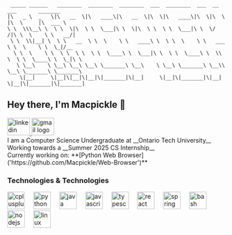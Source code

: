 ```
 _____ ______   ________  ________  ________  ___  ________  ___  __    ___       _______      
|\   _ \  _   \|\   __  \|\   ____\|\   __  \|\  \|\   ____\|\  \|\  \ |\  \     |\  ___ \     
\ \  \\\__\ \  \ \  \|\  \ \  \___|\ \  \|\  \ \  \ \  \___|\ \  \/  /|\ \  \    \ \   __/|    
 \ \  \\|__| \  \ \   __  \ \  \    \ \   ____\ \  \ \  \    \ \   ___  \ \  \    \ \  \_|/__  
  \ \  \    \ \  \ \  \ \  \ \  \____\ \  \___|\ \  \ \  \____\ \  \\ \  \ \  \____\ \  \_|\ \ 
   \ \__\    \ \__\ \__\ \__\ \_______\ \__\    \ \__\ \_______\ \__\\ \__\ \_______\ \_______\
    \|__|     \|__|\|__|\|__|\|_______|\|__|     \|__|\|_______|\|__| \|__|\|_______|\|_______|
```

## Hey there, I'm Macpickle 👋
<div align="left">
  <a href="https://www.linkedin.com/in/dylan-macleod/" target="_blank">
    <img src="https://raw.githubusercontent.com/maurodesouza/profile-readme-generator/master/src/assets/icons/social/linkedin/default.svg" width="52" height="40" alt="linkedin logo"  />
  </a>
  <a href="mailto:dylanmacleod2005@gmail.com" target="_blank">
    <img src="https://raw.githubusercontent.com/maurodesouza/profile-readme-generator/master/src/assets/icons/social/gmail/default.svg" width="52" height="40" alt="gmail logo"  />
  </a>
</div>
I am a Computer Science Undergraduate at __Ontario Tech University__ <br>
Working towards a __Summer 2025 CS Internship__ <br>
Currently working on: **[Python Web Browser]('https://github.com/Macpickle/Web-Browser')**

### Technologies & Technologies
<div align="left">
  <img src="https://cdn.jsdelivr.net/gh/devicons/devicon/icons/cplusplus/cplusplus-original.svg" height="40" alt="cplusplus logo"  />
  <img width="12" />
  <img src="https://cdn.jsdelivr.net/gh/devicons/devicon/icons/python/python-original.svg" height="40" alt="python logo"  />
  <img width="12" />
  <img src="https://cdn.jsdelivr.net/gh/devicons/devicon/icons/java/java-original.svg" height="40" alt="java logo"  />
  <img width="12" />
  <img src="https://cdn.jsdelivr.net/gh/devicons/devicon/icons/javascript/javascript-original.svg" height="40" alt="javascript logo"  />
  <img width="12" />
  <img src="https://cdn.jsdelivr.net/gh/devicons/devicon/icons/typescript/typescript-original.svg" height="40" alt="typescript logo"  />
  <img width="12" />
  <img src="https://cdn.jsdelivr.net/gh/devicons/devicon/icons/react/react-original.svg" height="40" alt="react logo"  />
  <img width="12" />
  <img src="https://cdn.jsdelivr.net/gh/devicons/devicon/icons/spring/spring-original.svg" height="40" alt="spring logo"  />
  <img width="12" />
  <img src="https://cdn.jsdelivr.net/gh/devicons/devicon/icons/bash/bash-original.svg" height="40" alt="bash logo"  />
  <img width="12" />
  <img src="https://cdn.jsdelivr.net/gh/devicons/devicon/icons/nodejs/nodejs-original.svg" height="40" alt="nodejs logo"  />
  <img width="12" />
  <img src="https://cdn.jsdelivr.net/gh/devicons/devicon/icons/linux/linux-original.svg" height="40" alt="linux logo"  />
</div>
